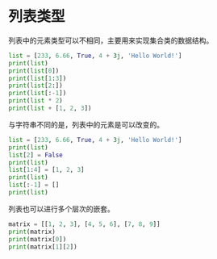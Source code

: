 # 列表类型

列表中的元素类型可以不相同，主要用来实现集合类的数据结构。

```python
list = [233, 6.66, True, 4 + 3j, 'Hello World!']
print(list)
print(list[0])
print(list[1:3])
print(list[2:])
print(list[:-1])
print(list * 2)
print(list + [1, 2, 3])
```

与字符串不同的是，列表中的元素是可以改变的。

```python
list = [233, 6.66, True, 4 + 3j, 'Hello World!']
print(list)
list[2] = False
print(list)
list[1:4] = [1, 2, 3]
print(list)
list[:-1] = []
print(list)
```

列表也可以进行多个层次的嵌套。

```python
matrix = [[1, 2, 3], [4, 5, 6], [7, 8, 9]]
print(matrix)
print(matrix[0])
print(matrix[1][2])
```

